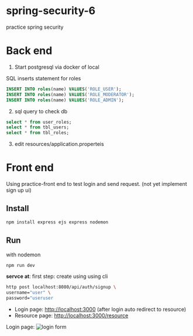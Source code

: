 # spring-security-6
practice spring security

# Back end
1. Start postgresql via docker of local

SQL inserts statement for roles
```sql
INSERT INTO roles(name) VALUES('ROLE_USER');
INSERT INTO roles(name) VALUES('ROLE_MODERATOR');
INSERT INTO roles(name) VALUES('ROLE_ADMIN');
```

2. sql query to check db

```sql
select * from user_roles;
select * from tbl_users;
select * from tbl_roles;
```

3. edit resources/application.properteis

# Front end

Using practice-front end to test login and send request. (not yet implement sign up ui)

## Install
```bash
npm install express ejs express nodemon
```

## Run
with nodemon
```bash
npm run dev
```
**servce at**:
first step: create using using cli
```bash
http post localhost:8080/api/auth/signup \
username="user" \
password="useruser
```
- Login page: [http://localhost:3000](http://localhost:3000) (after login auto redirect to resource)
- Resource page: [http://localhost:3000/resource](http://localhost:3000/resource)

Login page:
<img src="https://prnt.sc/L642SXzJWkRC" alt="login form" />
